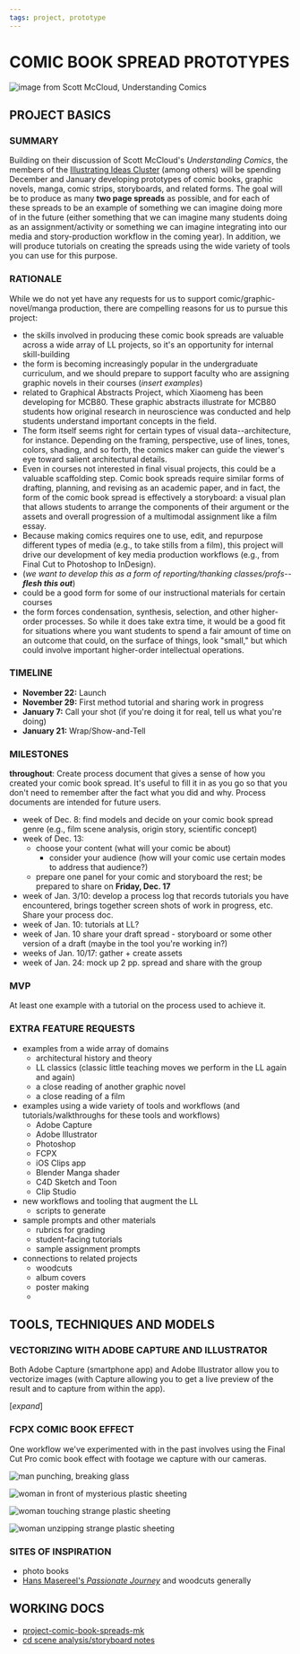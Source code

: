 ```yaml
---
tags: project, prototype
---
```


# COMIC BOOK SPREAD PROTOTYPES

![image from Scott McCloud, Understanding Comics](https://jynnemason.files.wordpress.com/2015/07/mccloud2.png)

## PROJECT BASICS

### SUMMARY

Building on their discussion of Scott McCloud's *Understanding Comics*, the members of the [Illustrating Ideas Cluster](/kX9p_XSFSV-kcRSlc-dAag) (among others) will be spending December and January developing prototypes of comic books, graphic novels, manga, comic strips, storyboards, and related forms. The goal will be to produce as many **two page spreads** as possible, and for each of these spreads to be an example of something we can imagine doing more of in the future (either something that we can imagine many students doing as an assignment/activity or something we can imagine integrating into our media and story-production workflow in the coming year). In addition, we will produce tutorials on creating the spreads using the wide variety of tools you can use for this purpose.

### RATIONALE 
While we do not yet have any requests for us to support comic/graphic-novel/manga production, there are compelling reasons for us to pursue this project:
* the skills involved in producing these comic book spreads are valuable across a wide array of LL projects, so it's an opportunity for internal skill-building
* the form is becoming increasingly popular in the undergraduate curriculum, and we should prepare to support faculty who are assigning graphic novels in their courses (*insert examples*)
* related to Graphical Abstracts Project, which Xiaomeng has been developing for MCB80. These graphic abstracts illustrate for MCB80 students how original research in neuroscience was conducted and help students understand important concepts in the field.
* The form itself seems right for certain types of visual data--architecture, for instance. Depending on the framing, perspective, use of lines, tones, colors, shading, and so forth, the comics maker can guide the viewer's eye toward salient architectural details. 
* Even in courses not interested in final visual projects, this could be a valuable scaffolding step. Comic book spreads require similar forms of drafting, planning, and revising as an academic paper, and in fact, the form of the comic book spread is effectively a storyboard: a visual plan that allows students to arrange the components of their argument or the assets and overall progression of a multimodal assignment like a film essay.
* Because making comics requires one to use, edit, and repurpose different types of media (e.g., to take stills from a film), this project will drive our development of key media production workflows (e.g., from Final Cut to Photoshop to InDesign).
* (*we want to develop this as a form of reporting/thanking classes/profs--**flesh this out***)
* could be a good form for some of our instructional materials for certain courses
* the form forces condensation, synthesis, selection, and other higher-order processes. So while it does take extra time, it would be a good fit for situations where you want students to spend a fair amount of time on an outcome that could, on the surface of things, look "small," but which could involve important higher-order intellectual operations.

### TIMELINE

* **November 22:** Launch
* **November 29:** First method tutorial and sharing work in progress
* **January 7:** Call your shot (if you're doing it for real, tell us what you're doing)
* **January 21:** Wrap/Show-and-Tell 

### MILESTONES

**throughout**: Create process document that gives a sense of how you created your comic book spread. It's useful to fill it in as you go so that you don't need to remember after the fact what you did and why. Process documents are intended for future users.

* week of Dec. 8: find models and decide on your comic book spread genre (e.g., film scene analysis, origin story, scientific concept)
* week of Dec. 13: 
    * choose your content (what will your comic be about)
        * consider your audience (how will your comic use certain modes to address that audience?)
    * prepare one panel for your comic and storyboard the rest; be prepared to share on **Friday, Dec. 17**
* week of Jan. 3/10: develop a process log that records tutorials you have encountered, brings together screen shots of work in progress, etc. Share your process doc.
* week of Jan. 10: tutorials at LL?
* week of Jan. 10 share your draft spread - storyboard or some other version of a draft (maybe in the tool you're working in?)
* weeks of Jan. 10/17: gather + create assets
* week of Jan. 24: mock up 2 pp. spread and share with the group



### MVP

At least one example with a tutorial on the process used to achieve it. 

### EXTRA FEATURE REQUESTS

* examples from a wide array of domains
    * architectural history and theory
    * LL classics (classic little teaching moves we perform in the LL again and again)
    * a close reading of another graphic novel
    * a close reading of a film
* examples using a wide variety of tools and workflows (and tutorials/walkthroughs for these tools and workflows)
    * Adobe Capture
    * Adobe Illustrator
    * Photoshop
    * FCPX
    * iOS Clips app
    * Blender Manga shader
    * C4D Sketch and Toon
    * Clip Studio
* new workflows and tooling that augment the LL
    * scripts to generate 
* sample prompts and other materials
    * rubrics for grading
    * student-facing tutorials
    * sample assignment prompts
* connections to related projects
    * woodcuts
    * album covers
    * poster making
    * 


## TOOLS, TECHNIQUES AND MODELS

### VECTORIZING WITH ADOBE CAPTURE AND ILLUSTRATOR

Both Adobe Capture (smartphone app) and Adobe Illustrator allow you to vectorize images (with Capture allowing you to get a live preview of the result and to capture from within the app).

[*expand*]

### FCPX COMIC BOOK EFFECT
One workflow we've experimented with in the past involves using the Final Cut Pro comic book effect with footage we capture with our cameras.

![man punching, breaking glass](https://files.slack.com/files-pri/T0HTW3H0V-F02N81VSN3D/faster-glass-break_540.gif?pub_secret=519203abf9)

![woman in front of mysterious plastic sheeting](https://files.slack.com/files-pri/T0HTW3H0V-F02N82TQGV9/take_on_sample_03.jpg?pub_secret=82b876b6ea)

![woman touching strange plastic sheeting](https://files.slack.com/files-pri/T0HTW3H0V-F02N82UBKJP/take_on_sample_12.jpg?pub_secret=ee1703af9f)

![woman unzipping strange plastic sheeting](https://files.slack.com/files-pri/T0HTW3H0V-F02MTCNJSMD/take_on_sample_07.jpg?pub_secret=547834f518)

### SITES OF INSPIRATION

* photo books 
* [Hans Masereel's *Passionate Journey*](https://en.wikipedia.org/wiki/Passionate_Journey) and woodcuts generally




## WORKING DOCS

* [project-comic-book-spreads-mk](/rSizxEi9Qr2OyufzTqAFfA)
* [cd scene analysis/storyboard notes](/gW1X8uNdRHyX9w_VpdKqKg)
